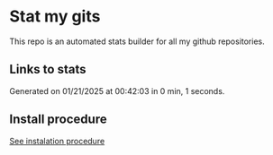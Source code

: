 # Stat my gits

This repo is an automated stats builder for all my github repositories.

## Links to stats


Generated on 01/21/2025 at 00:42:03 in 0 min, 1 seconds.

## Install procedure

[See instalation procedure](./src/install.md)
